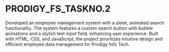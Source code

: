 # PRODIGY_FS_TASKNO.2
Developed an employee management system with a sleek, animated search functionality. The system features a custom search button with bubble animations and a stylish text input field, enhancing user experience. Built with HTML, CSS, and JavaScript, the project prioritizes intuitive design and efficient employee data management for Prodigy Info Tech.
